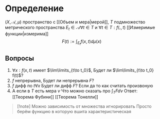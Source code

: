 # Определение
$(X, \mathcal{A}, \mu)$ пространство с [[Объем и мера|мерой]], $T$ подмножество метрического пространства
$E_t \in \mathcal{A} \forall t \in T$ и $\forall t \in T : f(., t)$ [[Измеримые функции|измерима]]
$$F(t):=\int_{E_t}f(x, t)d\mu(x)$$
## Вопросы
1. $\forall x : f(x, t)$ имеет $\lim\limits_{t\to t_0}$, Будет ли $\lim\limits_{t\to t_0} f(t)$?
2. $f$ непрерывна, Будет ли непрерывна $F$?
3. $f$ дифф по $t \forall x$ Будет ли дифф $F$? Если да то как считать произвоную
4. А если в $T$ есть мера $\nu$ Что можно сказать про $\int_T F d\nu$ 
   Ответ: [[Теорема Фубини]] [[Теорема Тонелли]]


> [!note] Можно зависимость от множества игнорировать
> Просто берём функцию в которую вшита характеристическая
